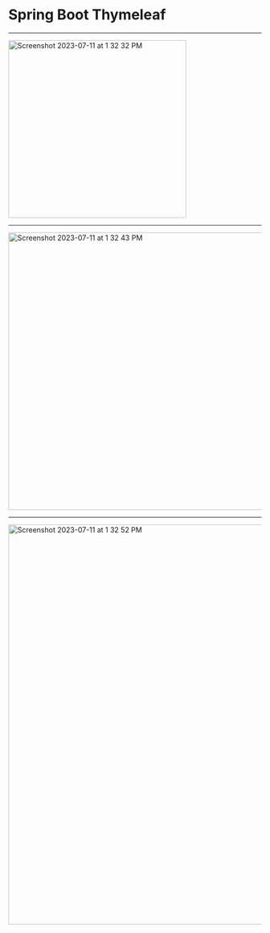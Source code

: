 #  Spring Boot Thymeleaf


------------

<img width="354" alt="Screenshot 2023-07-11 at 1 32 32 PM" src="https://github.com/javaHelper/spring-boot-advance-demos/assets/54174687/13f36e9c-04c4-42e8-8ac6-7c1eebf62a2b">

------------

<img width="553" alt="Screenshot 2023-07-11 at 1 32 43 PM" src="https://github.com/javaHelper/spring-boot-advance-demos/assets/54174687/adbcec2e-b4b8-4afe-bb00-c6a6fe9e83ff">

-------------

<img width="797" alt="Screenshot 2023-07-11 at 1 32 52 PM" src="https://github.com/javaHelper/spring-boot-advance-demos/assets/54174687/60c99e3a-2c62-4255-8830-525b7e622397">

